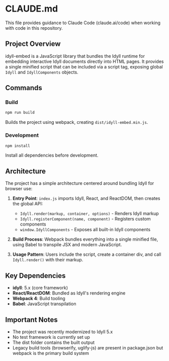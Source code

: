 # CLAUDE.md

This file provides guidance to Claude Code (claude.ai/code) when working with code in this repository.

## Project Overview

idyll-embed is a JavaScript library that bundles the Idyll runtime for embedding interactive Idyll documents directly into HTML pages. It provides a single minified script that can be included via a script tag, exposing global `Idyll` and `IdyllComponents` objects.

## Commands

### Build
```bash
npm run build
```
Builds the project using webpack, creating `dist/idyll-embed.min.js`.

### Development
```bash
npm install
```
Install all dependencies before development.

## Architecture

The project has a simple architecture centered around bundling Idyll for browser use:

1. **Entry Point**: `index.js` imports Idyll, React, and ReactDOM, then creates the global API:
   - `Idyll.render(markup, container, options)` - Renders Idyll markup
   - `Idyll.registerComponent(name, component)` - Registers custom components
   - `window.IdyllComponents` - Exposes all built-in Idyll components

2. **Build Process**: Webpack bundles everything into a single minified file, using Babel to transpile JSX and modern JavaScript.

3. **Usage Pattern**: Users include the script, create a container div, and call `Idyll.render()` with their markup.

## Key Dependencies

- **idyll**: 5.x (core framework)
- **React/ReactDOM**: Bundled as Idyll's rendering engine
- **Webpack 4**: Build tooling
- **Babel**: JavaScript transpilation

## Important Notes

- The project was recently modernized to Idyll 5.x
- No test framework is currently set up
- The dist folder contains the built output
- Legacy build tools (browserify, uglify-js) are present in package.json but webpack is the primary build system